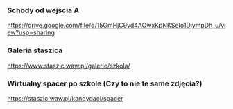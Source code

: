 ### Schody od wejścia A
https://drive.google.com/file/d/15GmHjC9vd4AOwxKpNKSeIo1DjympDh_u/view?usp=sharing    

### Galeria staszica
https://www.staszic.waw.pl/galerie/szkola/

### Wirtualny spacer po szkole (Czy to nie te same zdjęcia?)
https://staszic.waw.pl/kandydaci/spacer